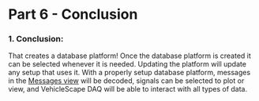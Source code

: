 # Part 6 - Conclusion

### 1. Conclusion:

That creates a database platform! Once the database platform is created it can be selected whenever it is needed. Updating the platform will update any setup that uses it. With a properly setup database platform, messages in the [Messages view](../../vehicle-spy-main-menus/main-menu-spy-networks/messages-view/) will be decoded, signals can be selected to plot or view, and VehicleScape DAQ will be able to interact with all types of data.
